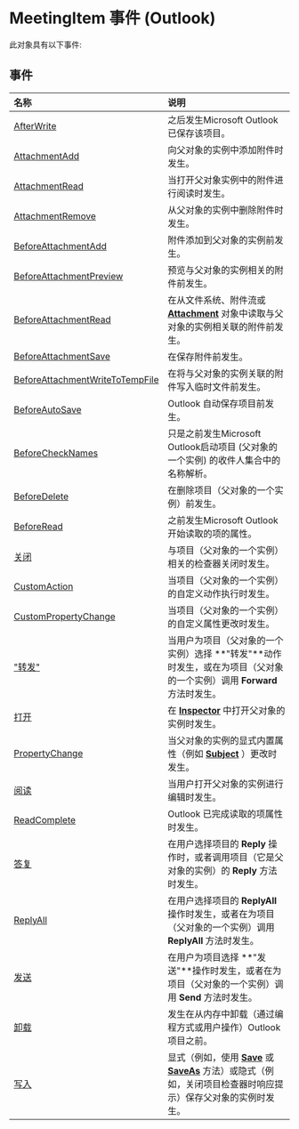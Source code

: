 
# MeetingItem 事件 (Outlook)
此对象具有以下事件:

## 事件



|**名称**|**说明**|
|:-----|:-----|
|[AfterWrite](10fab1af-e29f-74d2-5fae-aa61822f06dd.md)|之后发生Microsoft Outlook已保存该项目。|
|[AttachmentAdd](ea34a56f-abdc-c928-9df8-ba83d3584565.md)|向父对象的实例中添加附件时发生。|
|[AttachmentRead](50ec1cf8-98cc-390b-0080-74d6e145524d.md)|当打开父对象实例中的附件进行阅读时发生。|
|[AttachmentRemove](418fcee8-fba8-1296-0689-75d4f84c508a.md)|从父对象的实例中删除附件时发生。|
|[BeforeAttachmentAdd](9550ed34-0e04-eee0-b149-4df496c8e155.md)|附件添加到父对象的实例前发生。|
|[BeforeAttachmentPreview](4b52c888-fd21-478b-d396-915f7c5a193e.md)|预览与父对象的实例相关的附件前发生。|
|[BeforeAttachmentRead](17ffaaa1-fe71-d21c-e4cf-884321f9afe2.md)|在从文件系统、附件流或  **[Attachment](3e11582b-ac90-0948-bc37-506570bb287b.md)** 对象中读取与父对象的实例相关联的附件前发生。|
|[BeforeAttachmentSave](1ed68d13-6368-05f4-99ad-c7db8997eb34.md)|在保存附件前发生。|
|[BeforeAttachmentWriteToTempFile](26bbc5fc-4a65-101b-9693-f8d9ed9421c9.md)|在将与父对象的实例关联的附件写入临时文件前发生。|
|[BeforeAutoSave](59de272e-a36a-e842-a962-03ebe2befa26.md)|Outlook 自动保存项目前发生。|
|[BeforeCheckNames](451d1b1b-3411-1f0a-69f7-14a1fc9071d9.md)|只是之前发生Microsoft Outlook启动项目 (父对象的一个实例) 的收件人集合中的名称解析。|
|[BeforeDelete](155c5225-aeb0-55b6-26dc-811d00128238.md)|在删除项目（父对象的一个实例）前发生。|
|[BeforeRead](da5383b0-c2bd-d0b2-b023-c493d469d3d2.md)|之前发生Microsoft Outlook开始读取的项的属性。|
|[关闭](9af94b62-d992-39e8-ddce-507db6a2febb.md)|与项目（父对象的一个实例）相关的检查器关闭时发生。|
|[CustomAction](c9ba1402-f1e1-3bb6-3242-288cd0276224.md)|当项目（父对象的一个实例）的自定义动作执行时发生。|
|[CustomPropertyChange](b3d05c13-4b5d-032b-49bb-18c4f4a626b5.md)|当项目（父对象的一个实例）的自定义属性更改时发生。|
|["转发"](0d12864b-07ca-5f97-8aab-ea9415e8b44c.md)|当用户为项目（父对象的一个实例）选择 **"转发"**动作时发生，或在为项目（父对象的一个实例）调用  **Forward** 方法时发生。|
|[打开](d286705a-d542-f3aa-3121-f0635e0cc62c.md)|在  **[Inspector](d7384756-669c-0549-1032-c3b864187994.md)** 中打开父对象的实例时发生。|
|[PropertyChange](6bc3629b-b08a-0d8b-f1e3-6d3c90176ac2.md)|当父对象的实例的显式内置属性（例如  **[Subject](57f0f242-6d04-175f-4ea2-25145787f5bd.md)** ）更改时发生。|
|[阅读](8a83b213-1afb-7ded-eb67-3e5d21502c5b.md)|当用户打开父对象的实例进行编辑时发生。|
|[ReadComplete](17ef8085-38ac-7e32-7704-54a2f2224e87.md)|Outlook 已完成读取的项属性时发生。|
|[答复](5b1ffaf2-f2ad-081a-423c-85c16a38e68b.md)|在用户选择项目的  **Reply** 操作时，或者调用项目（它是父对象的实例）的 **Reply** 方法时发生。|
|[ReplyAll](d93bd51d-a169-0007-4188-4fff829dbb1e.md)|在用户选择项目的  **ReplyAll** 操作时发生，或者在为项目（父对象的一个实例）调用 **ReplyAll** 方法时发生。|
|[发送](9dc87c39-d209-dc06-86e8-ce00f9cb152f.md)|在用户为项目选择 **"发送"**操作时发生，或者在为项目（父对象的一个实例）调用  **Send** 方法时发生。|
|[卸载](87053a2f-11cc-6a76-a4fd-7c752efb00bd.md)|发生在从内存中卸载（通过编程方式或用户操作）Outlook 项目之前。|
|[写入](22a52e41-cbc5-ced7-a942-ae06035aebbb.md)|显式（例如，使用  **[Save](51af858c-18d7-ea94-5b0b-27ad45037fc4.md)** 或 **[SaveAs](cda4cccc-1930-3aa8-d0e1-651de6b0a0b7.md)** 方法）或隐式（例如，关闭项目检查器时响应提示）保存父对象的实例时发生。|
